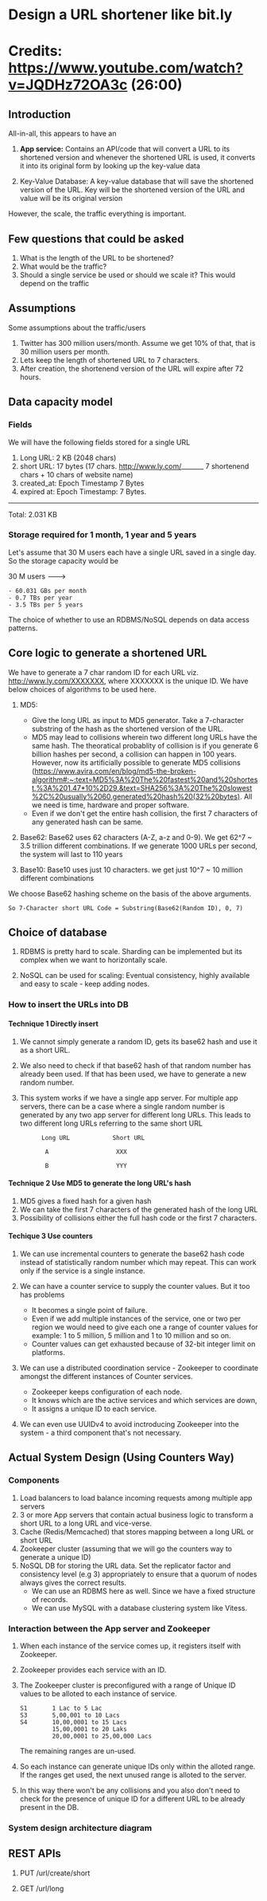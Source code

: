 # Design a URL shortener like bit.ly

# Credits: https://www.youtube.com/watch?v=JQDHz72OA3c (26:00)

## Introduction
All-in-all, this appears to have an 

1.  **App service:** Contains an API/code that will convert a URL to its shortened version and whenever the shortened URL is used, it converts it into its original form by looking up the key-value data

2. Key-Value Database: A key-value database that will save the shortened version of the URL. Key will be the shortened version of the URL and value will be its original version

However, the scale, the traffic everything is important.

## Few questions that could be asked

1. What is the length of the URL to be shortened?
2. What would be the traffic?
3. Should a single service be used or should we scale it? This would depend on the traffic

## Assumptions

Some assumptions about the traffic/users
1. Twitter has 300 million users/month. Assume we get 10% of that, that is 30 million users per month.
2. Lets keep the length of shortened URL to 7 characters.
3. After creation, the shortenend version of the URL will expire after 72 hours.

## Data capacity model

### Fields
We will have the following fields stored for a single URL

1. Long URL: 2 KB (2048 chars)
2. short URL: 17 bytes (17 chars. http://www.ly.com/_______  7 shortenend chars + 10 chars of website name) 
3. created_at: Epoch Timestamp 7 Bytes
4. expired at: Epoch Timestamp: 7 Bytes.

---------------------------------------
Total: 2.031 KB

### Storage required for 1 month, 1 year and 5 years
Let's assume that 30 M users each have a single URL saved in a single day. So the storage capacity would be

30 M users ---> 

    - 60.031 GBs per month
    - 0.7 TBs per year
    - 3.5 TBs per 5 years

The choice of whether to use an RDBMS/NoSQL depends on data access patterns.

## Core logic to generate a shortened URL

We have to generate a 7 char random ID for each URL viz. http://www.ly.com/XXXXXXX, where XXXXXXX is the unique ID. We have below choices of algorithms to be used here.

1. MD5: 
    - Give the long URL as input to MD5 generator.  Take a 7-character substring of the hash as the shortened version of the URL. 
    - MD5 may lead to collisions wherein two different long URLs have the same hash. The theoratical probablity of collision is if you generate 6 billion hashes per second, a collision can happen in 100 years. However, now its artificially possible to generate MD5 collisions (https://www.avira.com/en/blog/md5-the-broken-algorithm#:~:text=MD5%3A%20The%20fastest%20and%20shortest,%3A%201.47*10%2D29.&text=SHA256%3A%20The%20slowest%2C%20usually%2060,generated%20hash%20(32%20bytes). All we need is time, hardware and proper software.
    - Even if we don't get the entire hash collision, the first 7 characters of any generated hash can be same.

2. Base62: Base62 uses 62 characters (A-Z, a-z and 0-9). We get 62^7 ~ 3.5 trillion different combinations. If we generate 1000 URLs per second, the system will last to 110 years 

3. Base10: Base10 uses just 10 characters. we get just 10^7 ~ 10 million different combinations

We choose Base62 hashing scheme on the basis of the above arguments.

```
So 7-Character short URL Code = Substring(Base62(Random ID), 0, 7)
```

## Choice of database

1. RDBMS is pretty hard to scale. Sharding can be implemented but its complex when we want to horizontally scale.

2. NoSQL can be used for scaling: Eventual consistency, highly available and easy to scale - keep adding nodes.

### How to insert the URLs into DB
#### Technique 1 Directly insert
1. We cannot simply generate a random ID, gets its base62 hash and use it as a short URL. 

2. We also need to check if that base62 hash of that random number has already been used. If that has been used, we have to generate a new random number.

3. This system works if we have a single app server. For multiple app servers, there can be a case where a single random number is generated by any two app server for different long URLs. This leads to two different long URLs referring to the same short URL
             
             Long URL            Short URL   
             
              A                   XXX

              B                   YYY

#### Technique 2 Use MD5 to generate the long URL's hash
1. MD5 gives a fixed hash for a given hash 
2. We can take the first 7 characters of the generated hash of the long URL
3. Possibility of collisions either the full hash code or the first 7 characters.

#### Techique 3 Use counters
1. We can use incremental counters to generate the base62 hash code instead of statistically random number which may repeat. This can work only if the service is a single instance.

2. We can have a counter service to supply the counter values. But it too has problems
    - It becomes a single point of failure.
    - Even if we add multiple instances of the service, one or two per region we would need to give each one a range of counter values for example: 1 to 5 million, 5 million and 1 to 10 million and so on.
    - Counter values can get exhausted because of 32-bit integer limit on platforms.

3. We can use a distributed coordination service - Zookeeper to coordinate amongst the different instances of Counter services.
    - Zookeeper keeps configuration of each node.
    - It knows which are the active services and which services are down,
    - It assigns a unique ID to each service.

4. We can even use UUIDv4 to avoid inctroducing Zookeeper into the system - a third component that's not necessary.

## Actual System Design (Using Counters Way)
### Components
1. Load balancers to load balance incoming requests among multiple app servers
2. 3 or more App servers that contain actual business logic to transform a short URL to a long URL and vice-verse.
3. Cache (Redis/Memcached) that stores mapping between a long URL or short URL
4. Zookeeper cluster (assuming that we will go the counters way to generate a unique ID)
5. NoSQL DB for storing the URL data. Set the replicator factor and consistency level (e.g 3) appropriately to ensure that a quorum of nodes always gives the correct results.
    - We can use an RDBMS here as well. Since we have a fixed structure of records.
    - We can use MySQL with  a database clustering system like Vitess.

### Interaction between the App server and Zookeeper
1. When each instance of the service comes up, it registers itself with Zookeeper. 
2. Zookeeper provides each service with an ID. 
3. The Zookeeper cluster is preconfigured with a range of Unique ID values to be alloted to each instance of service.

       S1       1 Lac to 5 Lac
       S3       5,00,001 to 10 Lacs
       S4       10,00,0001 to 15 Lacs
                15,00,0001 to 20 Laks
                20,00,0001 to 25,00,000 Lacs

    
    The remaining ranges are un-used.
4. So each instance can generate unique IDs only within the alloted range. If the ranges get used, the next unused range is alloted to the server.
5. In this way there won't be any collisions and you also don't need to check for the presence of unique ID for a different URL to be already present in the DB.

### System design architecture diagram

## REST APIs

1. PUT /url/create/short

2. GET /url/long